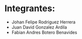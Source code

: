 # Integrantes:
- Johan Felipe Rodriguez Herrera
- Juan David Gonzalez Ardila
- Fabian Andres Botero Benavides
